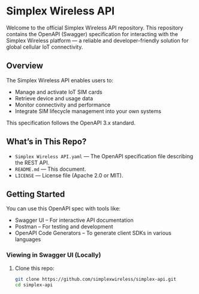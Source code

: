 # Simplex Wireless API

Welcome to the official Simplex Wireless API repository. This repository contains the OpenAPI (Swagger) specification for interacting with the Simplex Wireless platform — a reliable and developer-friendly solution for global cellular IoT connectivity.

## Overview

The Simplex Wireless API enables users to:

- Manage and activate IoT SIM cards
- Retrieve device and usage data
- Monitor connectivity and performance
- Integrate SIM lifecycle management into your own systems

This specification follows the OpenAPI 3.x standard.

## What’s in This Repo?

- `Simplex Wireless API.yaml` — The OpenAPI specification file describing the REST API.
- `README.md` — This document.
- `LICENSE` — License file (Apache 2.0 or MIT).

## Getting Started

You can use this OpenAPI spec with tools like:

- Swagger UI – For interactive API documentation
- Postman – For testing and development
- OpenAPI Code Generators – To generate client SDKs in various languages

### Viewing in Swagger UI (Locally)

1. Clone this repo:
   ```bash
   git clone https://github.com/simplexwireless/simplex-api.git
   cd simplex-api
